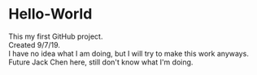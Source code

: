 # Hello-World
This my first GitHub project.  
Created 9/7/19.  
I have no idea what I am doing, but I will try to make this work anyways.  
      Future Jack Chen here, still don't know what I'm doing.
